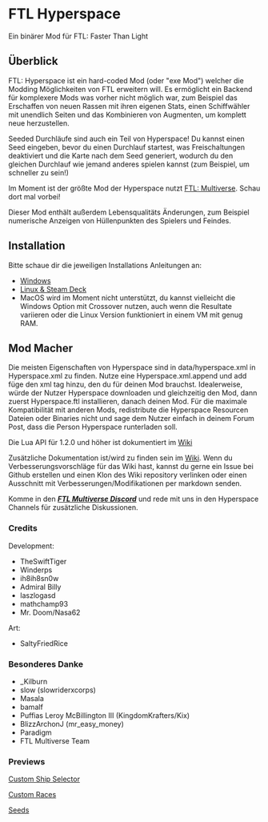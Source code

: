 # FTL Hyperspace

Ein binärer Mod für FTL: Faster Than Light

## Überblick

FTL: Hyperspace ist ein hard-coded Mod (oder "exe Mod") welcher die Modding Möglichkeiten von FTL erweitern will.
Es ermöglicht ein Backend für komplexere Mods was vorher nicht möglich war, zum Beispiel das Erschaffen von neuen Rassen mit ihren eigenen Stats, einen Schiffwähler mit unendlich Seiten und das Kombinieren von Augmenten, um komplett neue herzustellen.

Seeded Durchläufe sind auch ein Teil von Hyperspace! Du kannst einen Seed eingeben, bevor du einen Durchlauf startest, was Freischaltungen deaktiviert und die Karte nach dem Seed generiert, wodurch du den gleichen Durchlauf wie jemand anderes spielen kannst (zum Beispiel, um schneller zu sein!)

Im Moment ist der größte Mod der Hyperspace nutzt [FTL: Multiverse](https://subsetgames.com/forum/viewtopic.php?f=11&t=35332). Schau dort mal vorbei!

Dieser Mod enthält außerdem Lebensqualitäts Änderungen, zum Beispiel numerische Anzeigen von Hüllenpunkten des Spielers und Feindes.

## Installation

Bitte schaue dir die jeweiligen Installations Anleitungen an:
- [Windows](install-guides/windows/index.html)
- [Linux & Steam Deck](install-guides/linux/)
- MacOS wird im Moment nicht unterstützt, du kannst vielleicht die Windows Option mit Crossover nutzen, auch wenn die Resultate variieren oder die Linux Version funktioniert in einem VM mit genug RAM.

## Mod Macher

Die meisten Eigenschaften von Hyperspace sind in data/hyperspace.xml in Hyperspace.xml zu finden.
Nutze eine Hyperspace.xml.append und add füge den xml tag hinzu, den du für deinen Mod brauchst.
Idealerweise, würde der Nutzer Hyperspace downloaden und gleichzeitig den Mod, dann zuerst Hyperspace.ftl installieren, danach deinen Mod.
Für die maximale Kompatibilität mit anderen Mods, redistribute die Hyperspace Resourcen Dateien oder Binaries nicht und sage dem Nutzer einfach in deinem Forum Post, dass die Person Hyperspace runterladen soll.

Die Lua API für 1.2.0 und höher ist dokumentiert im [Wiki](https://github.com/FTL-Hyperspace/FTL-Hyperspace/wiki)

Zusätzliche Dokumentation ist/wird zu finden sein im [Wiki](https://github.com/FTL-Hyperspace/FTL-Hyperspace/wiki).
Wenn du Verbesserungsvorschläge für das Wiki hast, kannst du gerne ein Issue bei Github erstellen und einen Klon des Wiki repository verlinken oder einen Ausschnitt mit Verbesserungen/Modifikationen per markdown senden.

Komme in den [***FTL Multiverse Discord***](https://discord.gg/hhs5ecx) und rede mit uns in den Hyperspace Channels für zusätzliche Diskussionen.

### Credits

Development:
- TheSwiftTiger
- Winderps
- ih8ih8sn0w
- Admiral Billy
- laszlogasd
- mathchamp93
- Mr. Doom/Nasa62

Art:
- SaltyFriedRice

### Besonderes Danke

- \_Kilburn
- slow (slowriderxcorps)
- Masala
- bamalf
- Puffias Leroy McBillington III (KingdomKrafters/Kix)
- BlizzArchonJ (mr_easy_money)
- Paradigm
- FTL Multiverse Team

### Previews

[Custom Ship Selector](https://gfycat.com/academicgargantuanbug)

[Custom Races](https://gfycat.com/handmadeflimsyarizonaalligatorlizard)

[Seeds](https://gfycat.com/favoritesickbarnswallow)
